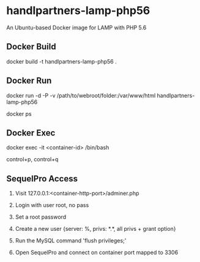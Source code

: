 # handlpartners-lamp-php56
An Ubuntu-based Docker image for LAMP with PHP 5.6

## Docker Build
docker build -t handlpartners-lamp-php56 .

## Docker Run
docker run -d -P -v /path/to/webroot/folder:/var/www/html handlpartners-lamp-php56

docker ps

## Docker Exec
docker exec -it \<container-id\> /bin/bash

control+p, control+q

## SequelPro Access
1) Visit 127.0.0.1:\<container-http-port\>/adminer.php

2) Login with user root, no pass

3) Set a root password

4) Create a new user {server: %, privs: \*.\*, all privs + grant option}

5) Run the MySQL command 'flush privileges;'

6) Open SequelPro and connect on container port mapped to 3306

